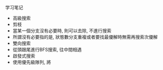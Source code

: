 学习笔记

- 高級搜索
 - 剪枝
  - 當某一個分支沒有必要時, 則可以去除, 不進行搜索
  - 所謂沒有必要指的是, 狀態數分支重複或者要找最優解時無需再搜索次優解
 - 雙向搜索
  - 從頭跟尾進行BFS搜索, 往中間相遇
 - 啟發式搜索
  - 使用優先級隊列, 將